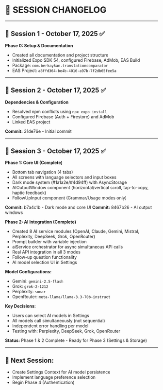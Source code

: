 # 📝 SESSION CHANGELOG

---

## 📅 **Session 1** - October 17, 2025 ✅

**Phase 0: Setup & Documentation**
- Created all documentation and project structure
- Initialized Expo SDK 54, configured Firebase, AdMob, EAS Build
- Package: `com.berkaykan.translationcomparator`
- EAS Project: `a8ffd364-be4b-4016-a97b-7f2db65fee5a`

---

## 📅 **Session 2** - October 17, 2025 ✅

**Dependencies & Configuration**
- Resolved npm conflicts using `npx expo install`
- Configured Firebase (Auth + Firestore) and AdMob
- Linked EAS project

**Commit:** 31de76e - Initial commit

---

## 📅 **Session 3** - October 17, 2025 ✅

**Phase 1: Core UI (Complete)**
- Bottom tab navigation (4 tabs)
- All screens with language selectors and input boxes
- Dark mode system (#1a1a2e/#4d94ff) with AsyncStorage
- AIOutputWindow component (horizontal/vertical scroll, tap-to-copy, haptic feedback)
- FollowUpInput component (Grammar/Usage modes only)

**Commit:** b7a4c1b - Dark mode and core UI
**Commit:** 8467b26 - AI output windows

**Phase 2: AI Integration (Complete)**
- Created 8 AI service modules (OpenAI, Claude, Gemini, Mistral, Perplexity, DeepSeek, Grok, OpenRouter)
- Prompt builder with variable injection
- aiService orchestrator for async simultaneous API calls
- Real API integration in all 3 modes
- Follow-up question functionality
- AI model selection UI in Settings

**Model Configurations:**
- Gemini: `gemini-2.5-flash`
- Grok: `grok-2-1212`
- Perplexity: `sonar`
- OpenRouter: `meta-llama/llama-3.3-70b-instruct`

**Key Decisions:**
- Users can select AI models in Settings
- All models call simultaneously (not sequential)
- Independent error handling per model
- Testing with: Perplexity, DeepSeek, Grok, OpenRouter

**Status:** Phase 1 & 2 Complete - Ready for Phase 3 (Settings & Storage)

---

## 🔄 **Next Session:**
- Create Settings Context for AI model persistence
- Implement language preference selection
- Begin Phase 4 (Authentication)

